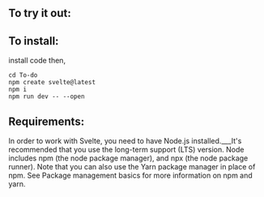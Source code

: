 ## To try it out: 

## To install:
install code then,
```
cd To-do
npm create svelte@latest
npm i
npm run dev -- --open
```

## Requirements:
In order to work with Svelte, you need to have Node.js installed._\__It's recommended that you use the long-term support (LTS) version.
Node includes npm (the node package manager), and npx (the node package runner). 
Note that you can also use the Yarn package manager in place of npm. 
See Package management basics for more information on npm and yarn.
